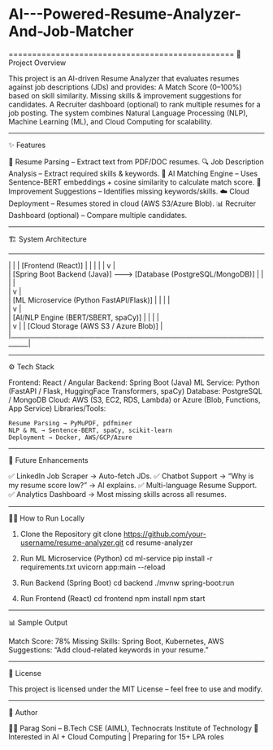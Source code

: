 # AI---Powered-Resume-Analyzer-And-Job-Matcher
================================================
🚀 Project Overview

This project is an AI-driven Resume Analyzer that evaluates resumes against job descriptions (JDs) and provides:
A Match Score (0–100%) based on skill similarity.
Missing skills & improvement suggestions for candidates.
A Recruiter dashboard (optional) to rank multiple resumes for a job posting.
The system combines Natural Language Processing (NLP), Machine Learning (ML), and Cloud Computing for scalability.
_______________________________________________________________________________________________________________________________________________________________________________________________

✨ Features

📑 Resume Parsing – Extract text from PDF/DOC resumes.
🔍 Job Description Analysis – Extract required skills & keywords.
🤖 AI Matching Engine – Uses Sentence-BERT embeddings + cosine similarity to calculate match score.
📝 Improvement Suggestions – Identifies missing keywords/skills.
☁️ Cloud Deployment – Resumes stored in cloud (AWS S3/Azure Blob).
📊 Recruiter Dashboard (optional) – Compare multiple candidates.
______________________________________________________________________________________________________________________________________________________________________________________________

🏗️ System Architecture
_____________________________________________________________________________________
|                                                                                    |
|  [Frontend (React)]                                                                |
|        |                                                                           | 
|        v                                                                           |  
|   [Spring Boot Backend (Java)]  ---> [Database (PostgreSQL/MongoDB)]               |
|        |                                                                           |  
|        v                                                                           |  
|   [ML Microservice (Python FastAPI/Flask)]                                         | 
|        |                                                                           |   
|        v                                                                           |  
|   [AI/NLP Engine (BERT/SBERT, spaCy)]                                              |
|        |                                                                           |  
|        v                                                                           |
|   [Cloud Storage (AWS S3 / Azure Blob)]                                            | 
|____________________________________________________________________________________|

____________________________________________________________________________________________________________________________________________________________________________________________

⚙️ Tech Stack

Frontend: React / Angular
Backend: Spring Boot (Java)
ML Service: Python (FastAPI / Flask, HuggingFace Transformers, spaCy)
Database: PostgreSQL / MongoDB
Cloud: AWS (S3, EC2, RDS, Lambda) or Azure (Blob, Functions, App Service)
Libraries/Tools:

    Resume Parsing → PyMuPDF, pdfminer
    NLP & ML → Sentence-BERT, spaCy, scikit-learn
    Deployment → Docker, AWS/GCP/Azure
____________________________________________________________________________________________________________________________________________________________________________________________

🔮 Future Enhancements

✅ LinkedIn Job Scraper → Auto-fetch JDs.
✅ Chatbot Support → “Why is my resume score low?” → AI explains.
✅ Multi-language Resume Support.
✅ Analytics Dashboard → Most missing skills across all resumes.
____________________________________________________________________________________________________________________________________________________________________________________________

🧑‍💻 How to Run Locally

1. Clone the Repository
git clone https://github.com/your-username/resume-analyzer.git
cd resume-analyzer

2. Run ML Microservice (Python)
cd ml-service
pip install -r requirements.txt
uvicorn app:main --reload

3. Run Backend (Spring Boot)
cd backend
./mvnw spring-boot:run

4. Run Frontend (React)
cd frontend
npm install
npm start
____________________________________________________________________________________________________________________________________________________________________________________________

📊 Sample Output

Match Score: 78%
Missing Skills: Spring Boot, Kubernetes, AWS
Suggestions: “Add cloud-related keywords in your resume.”
____________________________________________________________________________________________________________________________________________________________________________________________

📜 License

This project is licensed under the MIT License – feel free to use and modify.
____________________________________________________________________________________________________________________________________________________________________________________________

👤 Author

👨‍💻 Parag Soni – B.Tech CSE (AIML), Technocrats Institute of Technology
💼 Interested in AI + Cloud Computing | Preparing for 15+ LPA roles    
